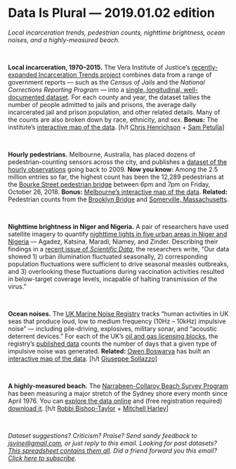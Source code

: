 Data Is Plural — 2019.01.02 edition
===================================

*Local incarceration trends, pedestrian counts, nighttime brightness, ocean noises, and a highly-measured beach.*

&nbsp;

**Local incarceration, 1970–2015.** The Vera Institute of Justice’s [recently-expanded Incarceration Trends project](https://www.vera.org/blog/expanding-our-knowledge-on-local-incarceration-trends) combines data from a range of government reports — such as the *Census of Jails* and the *National Corrections Reporting Program* — into a [single, longitudinal, well-documented dataset](https://github.com/vera-institute/incarceration_trends). For each county and year, the dataset tallies the number of people admitted to jails and prisons, the average daily incarcerated jail and prison population, and other related details. Many of the counts are also broken down by race, ethnicity, and sex. **Bonus:** The institute’s [interactive map of the data](http://trends.vera.org/incarceration-rates). [h/t [Chris Henrichson](https://twitter.com/chenrichson/status/1073642842566918145) + [Sam Petulla](https://twitter.com/spetulla)]

&nbsp;

**Hourly pedestrians.** Melbourne, Australia, has placed dozens of pedestrian-counting sensors across the city, and publishes a [dataset of the hourly observations](https://data.melbourne.vic.gov.au/Transport-Movement/Pedestrian-volume-updated-monthly-/b2ak-trbp) going back to 2009. **Now you know:** Among the 2.5 million entries so far, the highest count has been the 12,289 pedestrians at the [Bourke Street pedestrian bridge](https://mapio.net/pic/p-36548659/) between 6pm and 7pm on Friday, October 26, 2018. **Bonus:** [Melbourne’s interactive map of the data](http://www.pedestrian.melbourne.vic.gov.au/). **Related:** Pedestrian counts from the [Brooklyn Bridge](https://data.cityofnewyork.us/Transportation/Brooklyn-Bridge-Automated-Pedestrian-Counts-Demons/6fi9-q3ta) and [Somerville, Massachusetts](https://data.somervillema.gov/dataset/Bicycle-Pedestrian-Counts/qu9x-4xq5).

&nbsp;

**Nighttime brightness in Niger and Nigeria.** A pair of researchers have used satellite imagery to quantify [nighttime lights in five urban areas in Niger and Nigeria](https://scholarsphere.psu.edu/concern/generic_works/cjs956g06f) — Agadez, Katsina, Maradi, Niamey, and Zinder. Describing their findings in a [recent issue of *Scientific Data*](https://www.nature.com/articles/sdata2018256), the researchers write, “Our data showed 1) urban illumination fluctuated seasonally, 2) corresponding population fluctuations were sufficient to drive seasonal measles outbreaks, and 3) overlooking these fluctuations during vaccination activities resulted in below-target coverage levels, incapable of halting transmission of the virus.”

&nbsp;

**Ocean noises.** The [UK Marine Noise Registry](http://jncc.defra.gov.uk/page-7070) tracks “human activities in UK seas that produce loud, low to medium frequency (10Hz – 10kHz) impulsive noise” — including pile-driving, explosives, military sonar, and “acoustic deterrent devices.” For each of the UK’s [oil and gas licensing blocks](https://www.ogauthority.co.uk/data-centre/data-downloads-and-publications/licence-data/), the registry’s [published data](https://data.gov.uk/search?q=%22Marine+Noise+Registry%22&filters%5Bpublisher%5D=Joint+Nature+Conservation+Committee&filters%5Btopic%5D=&filters%5Bformat%5D=&sort=recent) counts the number of days that a given type of impulsive noise was generated. **Related:** [Owen Boswarva](https://www.owenboswarva.com/) has built an [interactive map of the data](https://www.datadaptive.com/mnr/). [h/t [Giuseppe Sollazzo](https://us5.campaign-archive.com/?u=77ecabbd32e97a6caa9d7d40b&id=f6b38561d7)]

&nbsp;

**A highly-measured beach.** The [Narrabeen-Collaroy Beach Survey Program](http://narrabeen.wrl.unsw.edu.au/) has been measuring a major stretch of the Sydney shore every month since April 1976. You can [explore the data online](http://narrabeen.wrl.unsw.edu.au/explore_data/) and (free registration required) [download it](http://narrabeen.wrl.unsw.edu.au/download/narrabeen/). [h/t [Robbi Bishop-Taylor](https://twitter.com/EarthObserved/status/1070866071165448193) + [Mitchell Harley](https://twitter.com/DocHarleyMD/status/1070870424869777408)]

&nbsp;

*Dataset suggestions? Criticism? Praise? Send sandy feedback to <jsvine@gmail.com>, or just reply to this email. Looking for past datasets? [This spreadsheet contains them all](https://docs.google.com/spreadsheets/d/1wZhPLMCHKJvwOkP4juclhjFgqIY8fQFMemwKL2c64vk). Did a friend forward you this email? [Click here to subscribe](https://tinyletter.com/data-is-plural).*